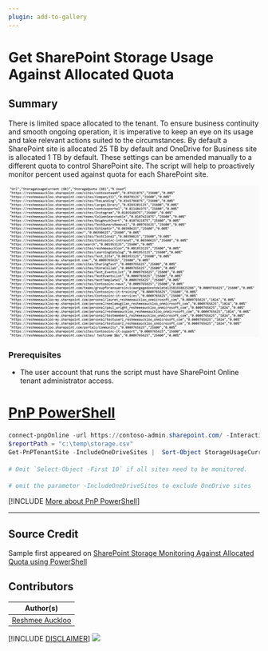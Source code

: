 ```yaml
---
plugin: add-to-gallery
---
```


# Get SharePoint Storage Usage Against Allocated Quota

## Summary

There is limited space allocated to the tenant. To ensure business continuity and smooth ongoing operation, it is imperative to keep an eye on its usage and take relevant actions suited to the circumstances. By default a SharePoint site is allocated 25 TB by default and OneDrive for Business site is allocated 1 TB by default. These settings can be amended manually to a different quota to control SharePoint site. The script will help to proactively monitor percent used against quota for each SharePoint site.

![Example Screenshot](assets/example.png)

### Prerequisites

- The user account that runs the script must have SharePoint Online tenant administrator access.

# [PnP PowerShell](#tab/pnpps)

```powershell
connect-pnpOnline -url https://contoso-admin.sharepoint.com/ -Interactive
$reportPath = "c:\temp\storage.csv"
Get-PnPTenantSite -IncludeOneDriveSites |  Sort-Object StorageUsageCurrent -Descending  | Select-Object Url, @{Name='StorageUsageCurrent (GB)'; Expression={$_.StorageUsageCurrent / 1024}}, @{Name='StorageQuota (GB)'; Expression={$_.StorageQuota / 1024}}, @{Name='% Used'; Expression={'{0:P2}' -f ($_.StorageUsageCurrent / $_.StorageQuota)}} | Select-Object -First 10| export-csv  $reportPath -notypeinformation

# Omit `Select-Object -First 10` if all sites need to be monitored. 

# omit the parameter -IncludeOneDriveSites to exclude OneDrive sites 
```

[!INCLUDE [More about PnP PowerShell](../../docfx/includes/MORE-PNPPS.md)]

***

## Source Credit

Sample first appeared on [SharePoint Storage Monitoring Against Allocated Quota using PowerShell](https://reshmeeauckloo.com/posts/PowerShell-SharePoint-Storage-Reporting/)

## Contributors

| Author(s) |
|-----------|
| [Reshmee Auckloo](https://github.com/reshmee011) |


[!INCLUDE [DISCLAIMER](../../docfx/includes/DISCLAIMER.md)]
<img src="https://m365-visitor-stats.azurewebsites.net/script-samples/scripts/spo-get-sharepoint-storage-currentquota" aria-hidden="true" />